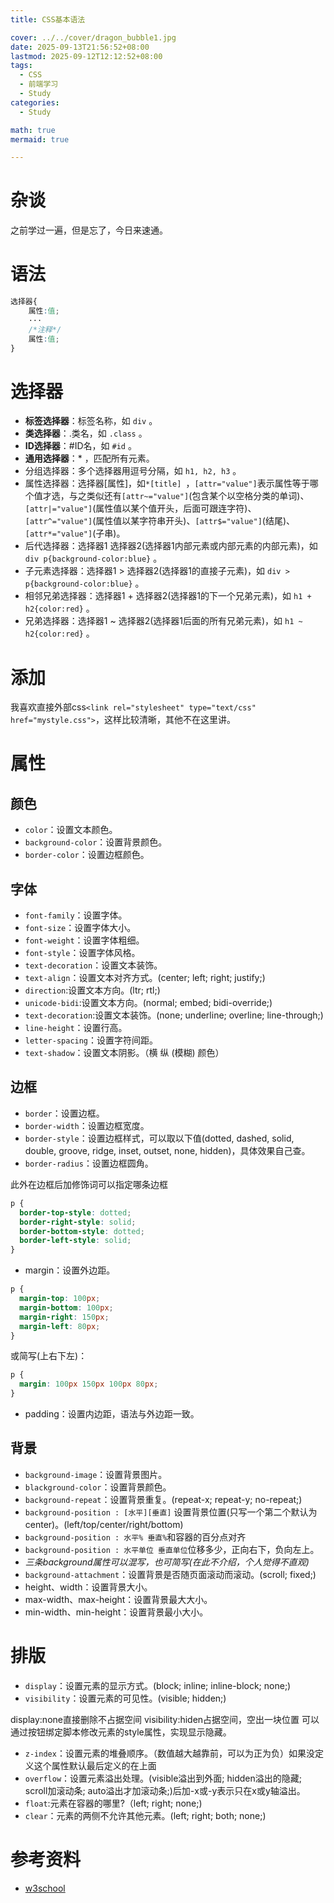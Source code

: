 ```yaml
---
title: CSS基本语法

cover: ../../cover/dragon_bubble1.jpg
date: 2025-09-13T21:56:52+08:00
lastmod: 2025-09-12T12:12:52+08:00
tags:
  - CSS
  - 前端学习
  - Study
categories:
  - Study

math: true
mermaid: true

---
```


# 杂谈 

之前学过一遍，但是忘了，今日来速通。

# 语法
```CSS
选择器{
    属性:值;
    ···
    /*注释*/
    属性:值;
}
```
# 选择器

- **标签选择器**：标签名称，如 `div` 。
- **类选择器**：.类名，如 `.class` 。
- **ID选择器**：#ID名，如 `#id` 。
- **通用选择器**：\* ，匹配所有元素。
- 分组选择器：多个选择器用逗号分隔，如 `h1, h2, h3` 。
- 属性选择器：选择器[属性]，如`*[title] `，`[attr="value"]`表示属性等于哪个值才选，与之类似还有`[attr~="value"]`(包含某个以空格分类的单词)、`[attr|="value"]`(属性值以某个值开头，后面可跟连字符)、 `[attr^="value"]`(属性值以某字符串开头)、`[attr$="value"]`(结尾)、`[attr*="value"]`(子串)。
- 后代选择器：选择器1 选择器2(选择器1内部元素或内部元素的内部元素)，如 `div p{background-color:blue}` 。
- 子元素选择器：选择器1 > 选择器2(选择器1的直接子元素)，如 `div > p{background-color:blue}` 。
- 相邻兄弟选择器：选择器1 + 选择器2(选择器1的下一个兄弟元素)，如 `h1 + h2{color:red}` 。
- 兄弟选择器：选择器1 ~ 选择器2(选择器1后面的所有兄弟元素)，如 `h1 ~ h2{color:red}` 。

# 添加

我喜欢直接外部css`<link rel="stylesheet" type="text/css" href="mystyle.css">`，这样比较清晰，其他不在这里讲。

# 属性

## 颜色

- `color`：设置文本颜色。
- `background-color`：设置背景颜色。
- `border-color`：设置边框颜色。

## 字体

- `font-family`：设置字体。
- `font-size`：设置字体大小。
- `font-weight`：设置字体粗细。
- `font-style`：设置字体风格。
- `text-decoration`：设置文本装饰。
- `text-align`：设置文本对齐方式。(center; left; right; justify;)
- `direction`:设置文本方向。(ltr; rtl;)
- `unicode-bidi`:设置文本方向。(normal; embed; bidi-override;)
- `text-decoration`:设置文本装饰。(none; underline; overline; line-through;)
- `line-height`：设置行高。
- `letter-spacing`：设置字符间距。
- `text-shadow`：设置文本阴影。（横 纵 (模糊) 颜色）

## 边框

- `border`：设置边框。
- `border-width`：设置边框宽度。
- `border-style`：设置边框样式，可以取以下值(dotted, dashed, solid, double, groove, ridge, inset, outset, none, hidden)，具体效果自己查。
- `border-radius`：设置边框圆角。
  
此外在边框后加修饰词可以指定哪条边框
```CSS
p {
  border-top-style: dotted;
  border-right-style: solid;
  border-bottom-style: dotted;
  border-left-style: solid;
}
```
- margin：设置外边距。
```CSS
p {
  margin-top: 100px;
  margin-bottom: 100px;
  margin-right: 150px;
  margin-left: 80px;
}
```

或简写(上右下左)：
```CSS
p {
  margin: 100px 150px 100px 80px;
}
```
- padding：设置内边距，语法与外边距一致。

## 背景

- `background-image`：设置背景图片。
- `blackground-color`：设置背景颜色。
- `background-repeat`：设置背景重复。(repeat-x; repeat-y; no-repeat;)
- `background-position : [水平][垂直]` 设置背景位置(只写一个第二个默认为center)。(left/top/center/right/bottom)
- `background-position : 水平% 垂直%`和容器的百分点对齐
- `background-position : 水平单位 垂直单位`位移多少，正向右下，负向左上。
- *三条background属性可以混写，也可简写(在此不介绍，个人觉得不直观)*
- `background-attachment`：设置背景是否随页面滚动而滚动。(scroll; fixed;)
- height、width：设置背景大小。
- max-width、max-height：设置背景最大大小。
- min-width、min-height：设置背景最小大小。

# 排版
- `display`：设置元素的显示方式。(block; inline; inline-block; none;)
- `visibility`：设置元素的可见性。(visible; hidden;)

display:none直接删除不占据空间
visibility:hiden占据空间，空出一块位置
可以通过按钮绑定脚本修改元素的style属性，实现显示隐藏。
- `z-index`：设置元素的堆叠顺序。（数值越大越靠前，可以为正为负）如果没定义这个属性默认最后定义的在上面
- `overflow`：设置元素溢出处理。(visible溢出到外面; hidden溢出的隐藏; scroll加滚动条; auto溢出才加滚动条;)后加-x或-y表示只在x或y轴溢出。
- `float`:元素在容器的哪里?（left; right; none;)
- `clear`：元素的两侧不允许其他元素。(left; right; both; none;)
# 参考资料
- [w3school](https://www.w3school.com.cn/)